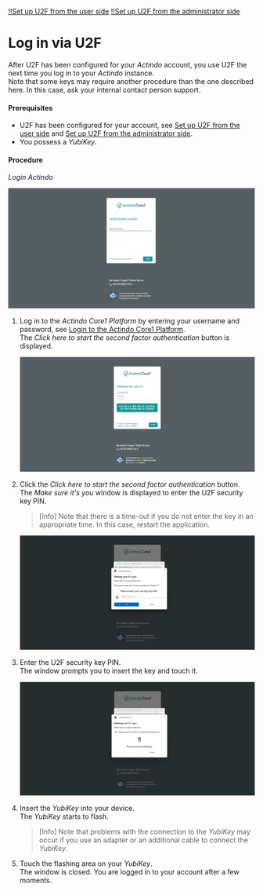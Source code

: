 [!!Set up U2F from the user side](../../MFA/Integration/01_UserSetupActindo.md)
[!!Set up U2F from the administrator side](../../MFA/Integration/02_AdminSetupActindo.md)

# Log in via U2F

After U2F has been configured for your *Actindo* account, you use U2F the next time you log in to your *Actindo* instance.   
Note that some keys may require another procedure than the one described here. In this case, ask your internal contact person support.

#### Prerequisites

- U2F has been configured for your account, see [Set up U2F from the user side](../UsingCore1/02a_UserSetupActindo.md) and [Set up U2F from the administrator side](../AdministratingCore1/04_AdminSetupActindo.md).
- You possess a *YubiKey*.

#### Procedure

*Login Actindo*

![Login username](../../Assets/Screenshots/Core1Platform/UsingCore1/LoginUserName.png "[Login username]")


1. Log in to the *Actindo Core1 Platform* by entering your username and password, see [Login to the Actindo Core1 Platform](./01_Login.md#login-to-the-actindo-core1-platform).   
    The *Click here to start the second factor authentication* button is displayed.  

    ![Login U2F](../../Assets/Screenshots/Core1Platform/UsingCore1/LoginU2F.png "[Login U2F]")  

2. Click the *Click here to start the second factor authentication* button.    
    The *Make sure it's you* window is displayed to enter the U2F security key PIN. 
    
    > [Info] Note that there is a time-out if you do not enter the key in an appropriate time. In this case, restart the application.

    ![Enter security key PIN](../../Assets/Screenshots/Core1Platform/UsingCore1/LoginSecurityKeyPIN.png "[Enter security key PIN]")

3. Enter the U2F security key PIN.  
    The window prompts you to insert the key and touch it.

    ![Touch key](../../Assets/Screenshots/Core1Platform/UsingCore1/LoginTouchSecurityKey.png "[Touch key]")

4. Insert the *YubiKey* into your device.   
    The *YubiKey* starts to flash.

    > [Info] Note that problems with the connection to the *YubiKey* may occur if you use an adapter or an additional cable to connect the *YubiKey*.

5. Touch the flashing area on your *YubiKey*.   
    The window is closed. You are logged in to your account after a few moments.  
